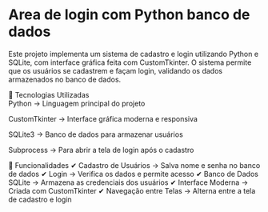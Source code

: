 # Area de login com Python banco de dados 

<p>Este projeto implementa um sistema de cadastro e login utilizando Python e SQLite, com interface gráfica feita com CustomTkinter. O sistema permite que os usuários se cadastrem e façam login, validando os dados armazenados no banco de dados.

📌 Tecnologias Utilizadas <br>
Python → Linguagem principal do projeto

CustomTkinter → Interface gráfica moderna e responsiva

SQLite3 → Banco de dados para armazenar usuários

Subprocess → Para abrir a tela de login após o cadastro

🚀 Funcionalidades
✔ Cadastro de Usuários → Salva nome e senha no banco de dados
✔ Login → Verifica os dados e permite acesso
✔ Banco de Dados SQLite → Armazena as credenciais dos usuários
✔ Interface Moderna → Criada com CustomTkinter
✔ Navegação entre Telas → Alterna entre a tela de cadastro e login

</p>
